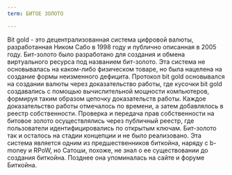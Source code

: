 ```yaml
---
term: БИТОЕ ЗОЛОТО

---
```

Bit gold - это децентрализованная система цифровой валюты, разработанная Ником Сабо в 1998 году и публично описанная в 2005 году. Бит-золото было разработано для создания и обмена виртуального ресурса под названием бит-золото. Эта система не основывалась на каком-либо физическом товаре, но была нацелена на создание формы неизменного дефицита. Протокол bit gold основывался на создании валюты через доказательство работы, где кусочки bit gold создавались с помощью вычислительной мощности компьютеров, формируя таким образом цепочку доказательств работы. Каждое доказательство работы отмечалось по времени, а затем добавлялось в реестр собственности. Проверка и передача прав собственности на битовое золото осуществлялись через публичный реестр, где пользователи идентифицировались по открытым ключам. Бит-золото так и осталось на стадии концепции и не было реализовано. Эта система является одним из предшественников биткойна, наряду с b-money и RPoW, но Сатоши, похоже, не знал о ее существовании до создания биткойна. Позднее она упоминалась на сайте и форуме Биткойна.